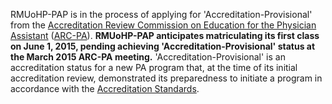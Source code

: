 RMUoHP-PAP is in the process of applying for 'Accreditation-Provisional' from the [Accreditation Review Commission on Education for the Physician Assistant][arc-pa] ([ARC-PA][arc-pa]). **RMUoHP-PAP anticipates matriculating its first class on June 1, 2015, pending achieving 'Accreditation-Provisional' status at the March 2015 ARC-PA meeting.** 'Accreditation-Provisional' is an accreditation status for a new PA program that, at the time of its initial accreditation review, demonstrated its preparedness to initiate a program in accordance with the [Accreditation Standards][standards].

[arc-pa]: http://www.arc-pa.org/
[standards]: http://www.arc-pa.org/acc_standards/